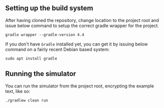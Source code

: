 ## Setting up the build system

After having cloned the repository, change location to the project root and
issue below command to setup the correct gradle wrapper for the project.

    gradle wrapper --gradle-version 4.4

If you don't have `Gradle` installed yet, you can get it by issuing below
command on a fairly recent Debian based system:

    sudo apt install gradle

## Running the simulator

You can run the simulator from the project root, encrypting the example text,
like so:

    ./gradlew clean run

